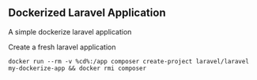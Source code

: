 ## Dockerized Laravel Application

A simple dockerize laravel application

Create a fresh laravel application

```
docker run --rm -v %cd%:/app composer create-project laravel/laravel my-dockerize-app && docker rmi composer
```
